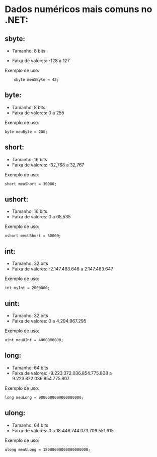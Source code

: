 # Dados numéricos mais comuns no .NET:

## sbyte:

- Tamanho: 8 bits

- Faixa de valores: -128 a 127

Exemplo de uso:


        sbyte meuSByte = 42;

## byte:

- Tamanho: 8 bits
- Faixa de valores: 0 a 255

Exemplo de uso:

    byte meuByte = 200;

## short:

- Tamanho: 16 bits
- Faixa de valores: -32,768 a 32,767

Exemplo de uso:

    short meuShort = 30000;

## ushort:

- Tamanho: 16 bits
- Faixa de valores: 0 a 65,535

Exemplo de uso:

    ushort meuUShort = 60000;

## int:

- Tamanho: 32 bits
- Faixa de valores: -2.147.483.648 a 2.147.483.647

Exemplo de uso:

    int myInt = 2000000;

## uint:

- Tamanho: 32 bits
- Faixa de valores: 0 a 4.294.967.295

Exemplo de uso:

    uint meuUInt = 4000000000;

## long:

- Tamanho: 64 bits
- Faixa de valores: -9.223.372.036.854.775.808 a 9.223.372.036.854.775.807

Exemplo de uso:

    long meuLong = 9000000000000000000;

## ulong:

- Tamanho: 64 bits
- Faixa de valores: 0 a 18.446.744.073.709.551.615

Exemplo de uso:

    ulong meuULong = 18000000000000000000;
